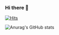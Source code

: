 ### Hi there 👋


[![Hits](https://hits.seeyoufarm.com/api/count/incr/badge.svg?url=https%3A%2F%2Fgithub.com%2Fdhgkdud12&count_bg=%23E93EAB&title_bg=%234F4F4F&icon=&icon_color=%23E7E7E7&title=hits&edge_flat=false)](https://hits.seeyoufarm.com)​

![Anurag's GitHub stats](https://github-readme-stats.vercel.app/api?username=dhgkdud12&show_icons=true&theme=radical)



<!--
[**dhgkdud12/dhgkdud12** is a ✨ _special_ ✨ repository because its `README.md` (this file) appears on your GitHub profile.

Here are some ideas to get you started:

- 🔭 I’m currently working on ...
- 🌱 I’m currently learning ...
- 👯 I’m looking to collaborate on ...
- 🤔 I’m looking for help with ...
- 💬 Ask me about ...
- 📫 How to reach me: ...
- 😄 Pronouns: ...
- ⚡ Fun fact: ...]
https://github.com/anuraghazra/github-readme-stats/blob/master/docs/readme_kr.md
https://github.com/anuraghazra/github-readme-stats/blob/master/docs/readme_kr.md)
-->
